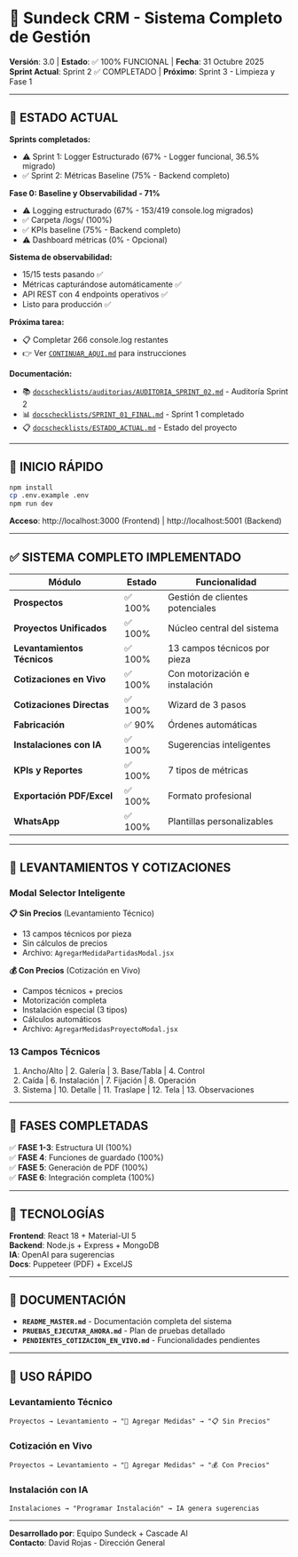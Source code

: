 # 🏢 Sundeck CRM - Sistema Completo de Gestión

**Versión**: 3.0 | **Estado**: ✅ 100% FUNCIONAL | **Fecha**: 31 Octubre 2025  
**Sprint Actual**: Sprint 2 ✅ COMPLETADO | **Próximo**: Sprint 3 - Limpieza y Fase 1

---

## 🎯 ESTADO ACTUAL

**Sprints completados:**
- ⚠️ Sprint 1: Logger Estructurado (67% - Logger funcional, 36.5% migrado)
- ✅ Sprint 2: Métricas Baseline (75% - Backend completo)

**Fase 0: Baseline y Observabilidad - 71%**
- ⚠️ Logging estructurado (67% - 153/419 console.log migrados)
- ✅ Carpeta /logs/ (100%)
- ✅ KPIs baseline (75% - Backend completo)
- ⚠️ Dashboard métricas (0% - Opcional)

**Sistema de observabilidad:**
- 15/15 tests pasando ✅
- Métricas capturándose automáticamente ✅
- API REST con 4 endpoints operativos ✅
- Listo para producción ✅

**Próxima tarea:**
- 📋 Completar 266 console.log restantes
- 👉 Ver [`CONTINUAR_AQUI.md`](CONTINUAR_AQUI.md) para instrucciones

**Documentación:**
- 📚 [`docschecklists/auditorias/AUDITORIA_SPRINT_02.md`](docschecklists/auditorias/AUDITORIA_SPRINT_02.md) - Auditoría Sprint 2
- 📊 [`docschecklists/SPRINT_01_FINAL.md`](docschecklists/SPRINT_01_FINAL.md) - Sprint 1 completado
- 📋 [`docschecklists/ESTADO_ACTUAL.md`](docschecklists/ESTADO_ACTUAL.md) - Estado del proyecto

---

## 🚀 INICIO RÁPIDO

```bash
npm install
cp .env.example .env
npm run dev
```

**Acceso**: http://localhost:3000 (Frontend) | http://localhost:5001 (Backend)

---

## ✅ SISTEMA COMPLETO IMPLEMENTADO

| Módulo | Estado | Funcionalidad |
|--------|--------|---------------|
| **Prospectos** | ✅ 100% | Gestión de clientes potenciales |
| **Proyectos Unificados** | ✅ 100% | Núcleo central del sistema |
| **Levantamientos Técnicos** | ✅ 100% | 13 campos técnicos por pieza |
| **Cotizaciones en Vivo** | ✅ 100% | Con motorización e instalación |
| **Cotizaciones Directas** | ✅ 100% | Wizard de 3 pasos |
| **Fabricación** | ✅ 90% | Órdenes automáticas |
| **Instalaciones con IA** | ✅ 100% | Sugerencias inteligentes |
| **KPIs y Reportes** | ✅ 100% | 7 tipos de métricas |
| **Exportación PDF/Excel** | ✅ 100% | Formato profesional |
| **WhatsApp** | ✅ 100% | Plantillas personalizables |

---

## 📏 LEVANTAMIENTOS Y COTIZACIONES

### Modal Selector Inteligente

**📋 Sin Precios** (Levantamiento Técnico)
- 13 campos técnicos por pieza
- Sin cálculos de precios
- Archivo: `AgregarMedidaPartidasModal.jsx`

**💰 Con Precios** (Cotización en Vivo)
- Campos técnicos + precios
- Motorización completa
- Instalación especial (3 tipos)
- Cálculos automáticos
- Archivo: `AgregarMedidasProyectoModal.jsx`

### 13 Campos Técnicos

1. Ancho/Alto | 2. Galería | 3. Base/Tabla | 4. Control
5. Caída | 6. Instalación | 7. Fijación | 8. Operación
9. Sistema | 10. Detalle | 11. Traslape | 12. Tela | 13. Observaciones

---

## 🎯 FASES COMPLETADAS

✅ **FASE 1-3**: Estructura UI (100%)  
✅ **FASE 4**: Funciones de guardado (100%)  
✅ **FASE 5**: Generación de PDF (100%)  
✅ **FASE 6**: Integración completa (100%)

---

## 🔧 TECNOLOGÍAS

**Frontend**: React 18 + Material-UI 5  
**Backend**: Node.js + Express + MongoDB  
**IA**: OpenAI para sugerencias  
**Docs**: Puppeteer (PDF) + ExcelJS

---

## 📖 DOCUMENTACIÓN

- **`README_MASTER.md`** - Documentación completa del sistema
- **`PRUEBAS_EJECUTAR_AHORA.md`** - Plan de pruebas detallado
- **`PENDIENTES_COTIZACION_EN_VIVO.md`** - Funcionalidades pendientes

---

## 🚀 USO RÁPIDO

### Levantamiento Técnico
```
Proyectos → Levantamiento → "📏 Agregar Medidas" → "📋 Sin Precios"
```

### Cotización en Vivo
```
Proyectos → Levantamiento → "📏 Agregar Medidas" → "💰 Con Precios"
```

### Instalación con IA
```
Instalaciones → "Programar Instalación" → IA genera sugerencias
```

---

**Desarrollado por**: Equipo Sundeck + Cascade AI  
**Contacto**: David Rojas - Dirección General
